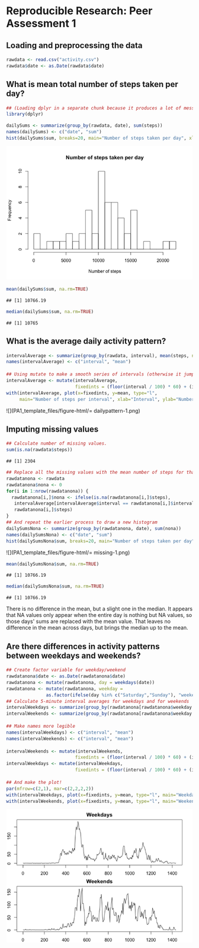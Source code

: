 # Reproducible Research: Peer Assessment 1


## Loading and preprocessing the data


```r
rawdata <- read.csv("activity.csv")
rawdata$date <- as.Date(rawdata$date)
```

## What is mean total number of steps taken per day?


```r
## (Loading dplyr in a separate chunk because it produces a lot of messages on my system.)
library(dplyr)
```


```r
dailySums <- summarize(group_by(rawdata, date), sum(steps))
names(dailySums) <- c("date", "sum")
hist(dailySums$sum, breaks=20, main="Number of steps taken per day", xlab="Number of steps")
```

![](PA1_template_files/figure-html/means-1.png) 

```r
mean(dailySums$sum, na.rm=TRUE)
```

```
## [1] 10766.19
```

```r
median(dailySums$sum, na.rm=TRUE)
```

```
## [1] 10765
```

## What is the average daily activity pattern?


```r
intervalAverage <- summarize(group_by(rawdata, interval), mean(steps, na.rm=TRUE))
names(intervalAverage) <- c("interval", "mean")

## Using mutate to make a smooth series of intervals (otherwise it jumps from 55 to 100 every hour)
intervalAverage <- mutate(intervalAverage,
                          fixedints = (floor(interval / 100) * 60) + (interval %% 100))
with(intervalAverage, plot(x=fixedints, y=mean, type="l",
     main="Number of steps per interval", xlab="Interval", ylab="Number of steps"))
```

![](PA1_template_files/figure-html/= dailypattern-1.png) 

## Imputing missing values


```r
## Calculate number of missing values.
sum(is.na(rawdata$steps))
```

```
## [1] 2304
```

```r
## Replace all the missing values with the mean number of steps for that interval
rawdatanona <- rawdata
rawdatanona$nona <- 0
for(i in 1:nrow(rawdatanona)) { 
  rawdatanona[i,]$nona <- ifelse(is.na(rawdatanona[i,]$steps),
   intervalAverage[intervalAverage$interval == rawdatanona[i,]$interval,]$mean,
   rawdatanona[i,]$steps)
}
## And repeat the earlier process to draw a new histogram
dailySumsNona <- summarize(group_by(rawdatanona, date), sum(nona))
names(dailySumsNona) <- c("date", "sum")
hist(dailySumsNona$sum, breaks=20, main="Number of steps taken per day", xlab="Number of steps")
```

![](PA1_template_files/figure-html/= missing-1.png) 

```r
mean(dailySumsNona$sum, na.rm=TRUE)
```

```
## [1] 10766.19
```

```r
median(dailySumsNona$sum, na.rm=TRUE)
```

```
## [1] 10766.19
```

There is no difference in the mean, but a slight one in the median. It appears that NA values only appear when the entire day is nothing but NA values, so those days' sums are replaced with the mean value. That leaves no difference in the mean across days, but brings the median up to the mean.

## Are there differences in activity patterns between weekdays and weekends?


```r
## Create factor variable for weekday/weekend
rawdatanona$date <- as.Date(rawdatanona$date)
rawdatanona <- mutate(rawdatanona, day = weekdays(date))
rawdatanona <- mutate(rawdatanona, weekday =
               as.factor(ifelse(day %in% c("Saturday","Sunday"), "weekend", "weekday")))
## Calculate 5-minute interval averages for weekdays and for weekends
intervalWeekdays <- summarize(group_by(rawdatanona[rawdatanona$weekday == "weekday",], interval), mean(nona))
intervalWeekends <- summarize(group_by(rawdatanona[rawdatanona$weekday == "weekend",], interval), mean(nona))

## Make names more legible
names(intervalWeekdays) <- c("interval", "mean")
names(intervalWeekends) <- c("interval", "mean")

intervalWeekends <- mutate(intervalWeekends,
                          fixedints = (floor(interval / 100) * 60) + (interval %% 100))
intervalWeekdays <- mutate(intervalWeekdays,
                          fixedints = (floor(interval / 100) * 60) + (interval %% 100))

## And make the plot!
par(mfrow=c(2,1), mar=c(2,2,2,2))
with(intervalWeekdays, plot(x=fixedints, y=mean, type="l", main="Weekdays"))
with(intervalWeekends, plot(x=fixedints, y=mean, type="l", main="Weekends"))
```

![](PA1_template_files/figure-html/weekday-1.png) 
